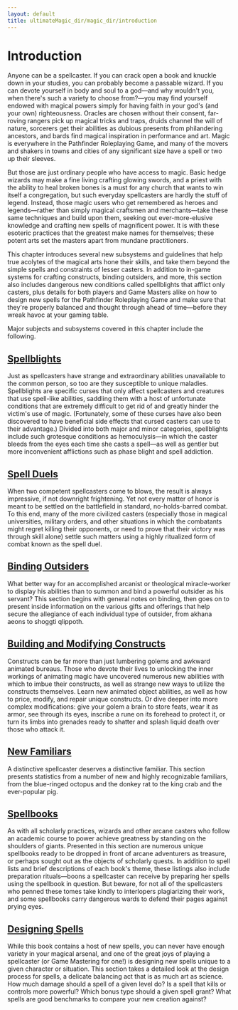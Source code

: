 ```yaml
---
layout: default
title: ultimateMagic_dir/magic_dir/introduction
---
```

# Introduction

Anyone can be a spellcaster. If you can crack open a book and knuckle down in your studies, you can probably become a passable wizard. If you can devote yourself in body and soul to a god—and why wouldn't you, when there's such a variety to choose from?—you may find yourself endowed with magical powers simply for having faith in your god's (and your own) righteousness. Oracles are chosen without their consent, far-roving rangers pick up magical tricks and traps, druids channel the will of nature, sorcerers get their abilities as dubious presents from philandering ancestors, and bards find magical inspiration in performance and art. Magic is everywhere in the Pathfinder Roleplaying Game, and many of the movers and shakers in towns and cities of any significant size have a spell or two up their sleeves.

But those are just ordinary people who have access to magic. Basic hedge wizards may make a fine living crafting glowing swords, and a priest with the ability to heal broken bones is a must for any church that wants to win itself a congregation, but such everyday spellcasters are hardly the stuff of legend. Instead, those magic users who get remembered as heroes and legends—rather than simply magical craftsmen and merchants—take these same techniques and build upon them, seeking out ever-more-elusive knowledge and crafting new spells of magnificent power. It is with these esoteric practices that the greatest make names for themselves; these potent arts set the masters apart from mundane practitioners.

This chapter introduces several new subsystems and guidelines that help true acolytes of the magical arts hone their skills, and take them beyond the simple spells and constraints of lesser casters. In addition to in-game systems for crafting constructs, binding outsiders, and more, this section also includes dangerous new conditions called spellblights that afflict only casters, plus details for both players and Game Masters alike on how to design new spells for the Pathfinder Roleplaying Game and make sure that they're properly balanced and thought through ahead of time—before they wreak havoc at your gaming table.

Major subjects and subsystems covered in this chapter include the following.

## [Spellblights](../spellblights)

Just as spellcasters have strange and extraordinary abilities unavailable to the common person, so too are they susceptible to unique maladies. Spellblights are specific curses that only affect spellcasters and creatures that use spell-like abilities, saddling them with a host of unfortunate conditions that are extremely difficult to get rid of and greatly hinder the victim's use of magic. (Fortunately, some of these curses have also been discovered to have beneficial side effects that cursed casters can use to their advantage.) Divided into both major and minor categories, spellblights include such grotesque conditions as hemoculysis—in which the caster bleeds from the eyes each time she casts a spell—as well as gentler but more inconvenient afflictions such as phase blight and spell addiction.

## [Spell Duels](../spellDuels)

When two competent spellcasters come to blows, the result is always impressive, if not downright frightening. Yet not every matter of honor is meant to be settled on the battlefield in standard, no-holds-barred combat. To this end, many of the more civilized casters (especially those in magical universities, military orders, and other situations in which the combatants might regret killing their opponents, or need to prove that their victory was through skill alone) settle such matters using a highly ritualized form of combat known as the spell duel.

## [Binding Outsiders](../bindingOutsiders)

What better way for an accomplished arcanist or theological miracle-worker to display his abilities than to summon and bind a powerful outsider as his servant? This section begins with general notes on binding, then goes on to present inside information on the various gifts and offerings that help secure the allegiance of each individual type of outsider, from akhana aeons to shoggti qlippoth.

## [Building and Modifying Constructs](../buildingAndModifyingConstructs)

Constructs can be far more than just lumbering golems and awkward animated bureaus. Those who devote their lives to unlocking the inner workings of animating magic have uncovered numerous new abilities with which to imbue their constructs, as well as strange new ways to utilize the constructs themselves. Learn new animated object abilities, as well as how to price, modify, and repair unique constructs. Or dive deeper into more complex modifications: give your golem a brain to store feats, wear it as armor, see through its eyes, inscribe a rune on its forehead to protect it, or turn its limbs into grenades ready to shatter and splash liquid death over those who attack it.

## [New Familiars](../newFamiliars)

A distinctive spellcaster deserves a distinctive familiar. This section presents statistics from a number of new and highly recognizable familiars, from the blue-ringed octopus and the donkey rat to the king crab and the ever-popular pig.

## [Spellbooks](../spellbooks)

As with all scholarly practices, wizards and other arcane casters who follow an academic course to power achieve greatness by standing on the shoulders of giants. Presented in this section are numerous unique spellbooks ready to be dropped in front of arcane adventurers as treasure, or perhaps sought out as the objects of scholarly quests. In addition to spell lists and brief descriptions of each book's theme, these listings also include preparation rituals—boons a spellcaster can receive by preparing her spells using the spellbook in question. But beware, for not all of the spellcasters who penned these tomes take kindly to interlopers plagiarizing their work, and some spellbooks carry dangerous wards to defend their pages against prying eyes.

## [Designing Spells](../designingSpells)

While this book contains a host of new spells, you can never have enough variety in your magical arsenal, and one of the great joys of playing a spellcaster (or Game Mastering for one!) is designing new spells unique to a given character or situation. This section takes a detailed look at the design process for spells, a delicate balancing act that is as much art as science. How much damage should a spell of a given level do? Is a spell that kills or controls more powerful? Which bonus type should a given spell grant? What spells are good benchmarks to compare your new creation against?

